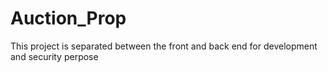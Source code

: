 # Auction_Prop
This project is separated between the front and back end for development and security perpose 
